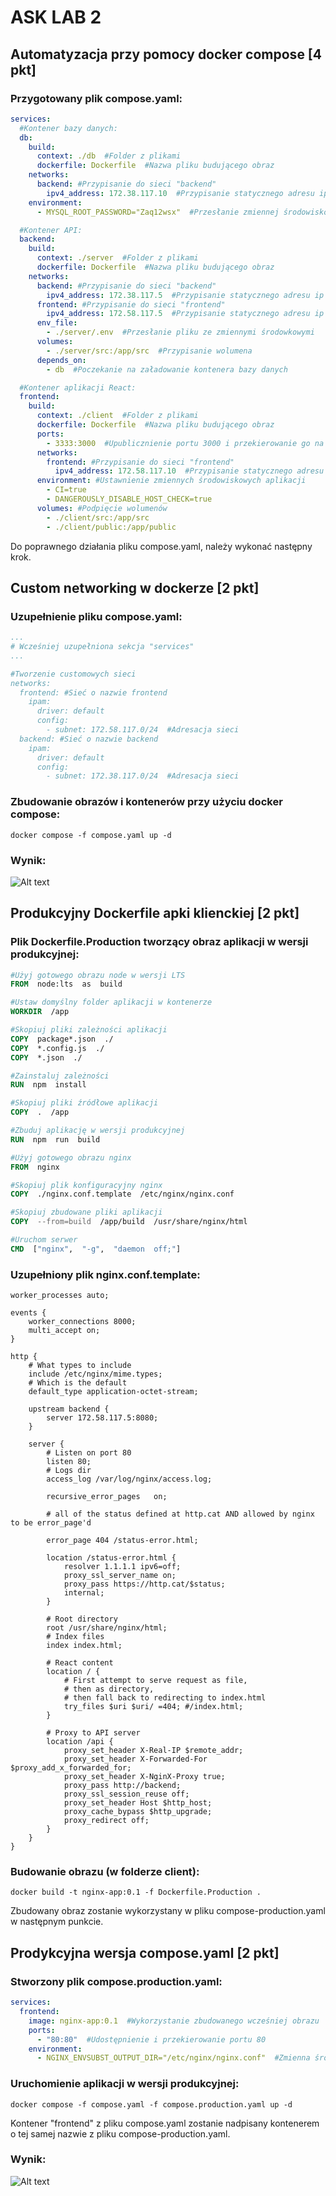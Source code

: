 # ASK LAB 2
## Automatyzacja przy pomocy docker compose [4 pkt]
### Przygotowany plik compose.yaml:
``` yaml
services:
  #Kontener bazy danych:
  db:
    build:
      context: ./db  #Folder z plikami
      dockerfile: Dockerfile  #Nazwa pliku budującego obraz
    networks:
      backend: #Przypisanie do sieci "backend"
        ipv4_address: 172.38.117.10  #Przypisanie statycznego adresu ip
    environment:
      - MYSQL_ROOT_PASSWORD="Zaq12wsx"  #Przesłanie zmiennej środowiskowej z hasłem dla root

  #Kontener API:
  backend:
    build:
      context: ./server  #Folder z plikami
      dockerfile: Dockerfile  #Nazwa pliku budującego obraz
    networks:
      backend: #Przypisanie do sieci "backend"
        ipv4_address: 172.38.117.5  #Przypisanie statycznego adresu ip
      frontend: #Przypisanie do sieci "frontend"
        ipv4_address: 172.58.117.5  #Przypisanie statycznego adresu ip
      env_file:
        - ./server/.env  #Przesłanie pliku ze zmiennymi środowkowymi
      volumes:
        - ./server/src:/app/src  #Przypisanie wolumena
      depends_on:
        - db  #Poczekanie na załadowanie kontenera bazy danych

  #Kontener aplikacji React:
  frontend:
    build:
      context: ./client  #Folder z plikami
      dockerfile: Dockerfile  #Nazwa pliku budującego obraz
      ports:
        - 3333:3000  #Upublicznienie portu 3000 i przekierowanie go na port 3333
      networks:
        frontend: #Przypisanie do sieci "frontend"
          ipv4_address: 172.58.117.10  #Przypisanie statycznego adresu ip
      environment: #Ustawnienie zmiennych środowiskowych aplikacji
        - CI=true
        - DANGEROUSLY_DISABLE_HOST_CHECK=true
      volumes: #Podpięcie wolumenów
        - ./client/src:/app/src
        - ./client/public:/app/public 
```
Do poprawnego działania pliku compose.yaml, należy wykonać następny krok.

## Custom networking w dockerze [2 pkt]
### Uzupełnienie pliku compose.yaml:
``` yaml
...
# Wcześniej uzupełniona sekcja "services"
...

#Tworzenie customowych sieci
networks:
  frontend: #Sieć o nazwie frontend
    ipam:
      driver: default
      config:
        - subnet: 172.58.117.0/24  #Adresacja sieci
  backend: #Sieć o nazwie backend
    ipam:
      driver: default
      config:
        - subnet: 172.38.117.0/24  #Adresacja sieci
```

### Zbudowanie obrazów i kontenerów przy użyciu docker compose:
```
docker compose -f compose.yaml up -d
```
### Wynik:
![Alt text](https://github.com/JakubLatawiec/AdministracjaSieciamiKomputerowymi/blob/main/Lab2/Screenshots/DevelopmentWebsite.png?raw=true)

## Produkcyjny Dockerfile apki klienckiej [2 pkt]
### Plik Dockerfile.Production tworzący obraz aplikacji w wersji produkcyjnej:
``` dockerfile
#Użyj gotowego obrazu node w wersji LTS
FROM  node:lts  as  build

#Ustaw domyślny folder aplikacji w kontenerze
WORKDIR  /app

#Skopiuj pliki zależności aplikacji
COPY  package*.json  ./
COPY  *.config.js  ./
COPY  *.json  ./

#Zainstaluj zależności
RUN  npm  install

#Skopiuj pliki źródłowe aplikacji
COPY  .  /app

#Zbuduj aplikację w wersji produkcyjnej
RUN  npm  run  build

#Użyj gotowego obrazu nginx
FROM  nginx

#Skopiuj plik konfiguracyjny nginx
COPY  ./nginx.conf.template  /etc/nginx/nginx.conf

#Skopiuj zbudowane pliki aplikacji
COPY  --from=build  /app/build  /usr/share/nginx/html

#Uruchom serwer
CMD  ["nginx",  "-g",  "daemon  off;"]
```
### Uzupełniony plik nginx.conf.template:
```
worker_processes auto;

events {
    worker_connections 8000;
    multi_accept on;
}

http {
    # What types to include
    include /etc/nginx/mime.types;
    # Which is the default
    default_type application-octet-stream;

    upstream backend {
        server 172.58.117.5:8080;
    }

    server {
        # Listen on port 80
        listen 80;
        # Logs dir
        access_log /var/log/nginx/access.log;

        recursive_error_pages   on;

        # all of the status defined at http.cat AND allowed by nginx to be error_page'd

        error_page 404 /status-error.html;

        location /status-error.html {
            resolver 1.1.1.1 ipv6=off;
            proxy_ssl_server_name on;
            proxy_pass https://http.cat/$status;
            internal;
        }

        # Root directory
        root /usr/share/nginx/html;
        # Index files
        index index.html;

        # React content
        location / {
            # First attempt to serve request as file,
            # then as directory,
            # then fall back to redirecting to index.html
            try_files $uri $uri/ =404; #/index.html;
        }

        # Proxy to API server
        location /api {
            proxy_set_header X-Real-IP $remote_addr;
            proxy_set_header X-Forwarded-For $proxy_add_x_forwarded_for;
            proxy_set_header X-NginX-Proxy true;
            proxy_pass http://backend;
            proxy_ssl_session_reuse off;
            proxy_set_header Host $http_host;
            proxy_cache_bypass $http_upgrade;
            proxy_redirect off;
        }
    }
}

```
### Budowanie obrazu (w folderze client):
```
docker build -t nginx-app:0.1 -f Dockerfile.Production .
```
Zbudowany obraz zostanie wykorzystany w pliku compose-production.yaml w następnym punkcie.

## Prodykcyjna wersja compose.yaml [2 pkt]
### Stworzony plik compose.production.yaml:
``` yaml
services:
  frontend:
    image: nginx-app:0.1  #Wykorzystanie zbudowanego wcześniej obrazu
    ports:
      - "80:80"  #Udostępnienie i przekierowanie portu 80
    environment:
      - NGINX_ENVSUBST_OUTPUT_DIR="/etc/nginx/nginx.conf"  #Zmienna środowiskowa ze ścieżką konfiguracji
```
### Uruchomienie aplikacji w wersji produkcyjnej:
```
docker compose -f compose.yaml -f compose.production.yaml up -d
```
Kontener "frontend" z pliku compose.yaml zostanie nadpisany kontenerem o tej samej nazwie z pliku compose-production.yaml.

### Wynik:
![Alt text](https://github.com/JakubLatawiec/AdministracjaSieciamiKomputerowymi/blob/main/Lab2/Screenshots/ProductionWebsite.png?raw=true)
